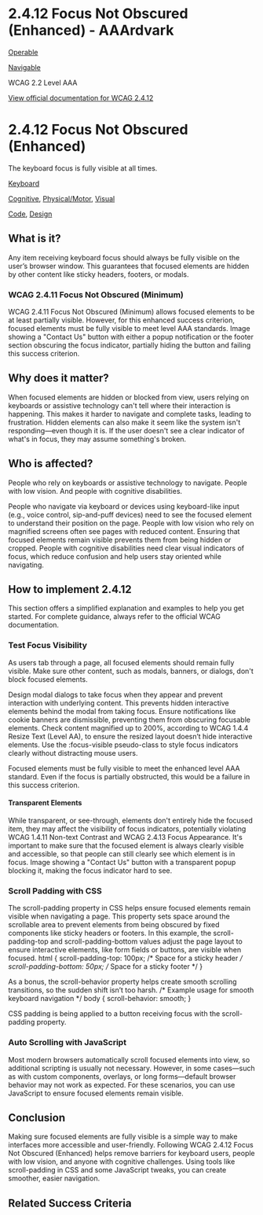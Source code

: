 # 2.4.12 Focus Not Obscured (Enhanced) - AAArdvark

[Operable](https://aaardvarkaccessibility.com/wcag-principle/operable/)

[Navigable](https://aaardvarkaccessibility.com/wcag-guideline/navigable/)

WCAG 2.2
Level AAA

[View official documentation for WCAG 2.4.12](https://www.w3.org/WAI/WCAG22/Understanding/focus-not-obscured-enhanced.html)

# 2.4.12 Focus Not Obscured (Enhanced)

The keyboard focus is fully visible at all times.

[Keyboard](https://aaardvarkaccessibility.com/wcag-theme/keyboard/) 

 

[Cognitive](https://aaardvarkaccessibility.com/wcag-disability/cognitive/), [Physical/Motor](https://aaardvarkaccessibility.com/wcag-disability/physical-motor/), [Visual](https://aaardvarkaccessibility.com/wcag-disability/visual/) 

 

[Code](https://aaardvarkaccessibility.com/wcag-responsibility/code/), [Design](https://aaardvarkaccessibility.com/wcag-responsibility/design/) 

## What is it?

Any item receiving keyboard focus should always be fully visible on the user’s browser window. This guarantees that focused elements are hidden by other content like sticky headers, footers, or modals.
### WCAG 2.4.11 Focus Not Obscured (Minimum)

WCAG 2.4.11 Focus Not Obscured (Minimum) allows focused elements to be at least partially visible. However, for this enhanced success criterion, focused elements must be fully visible to meet level AAA standards.
Image showing a "Contact Us" button with either a popup notification or the footer section obscuring the focus indicator, partially hiding the button and failing this success criterion.

## Why does it matter?

When focused elements are hidden or blocked from view, users relying on keyboards or assistive technology can't tell where their interaction is happening. This makes it harder to navigate and complete tasks, leading to frustration. Hidden elements can also make it seem like the system isn't responding—even though it is. If the user doesn't see a clear indicator of what's in focus, they may assume something's broken.

## Who is affected?

People who rely on keyboards or assistive technology to navigate. People with low vision. And people with cognitive disabilities.

People who navigate via keyboard or devices using keyboard-like input (e.g., voice control, sip-and-puff devices) need to see the focused element to understand their position on the page.
People with low vision who rely on magnified screens often see pages with reduced content. Ensuring that focused elements remain visible prevents them from being hidden or cropped.
People with cognitive disabilities need clear visual indicators of focus, which reduce confusion and help users stay oriented while navigating.

## How to implement 2.4.12

This section offers a simplified explanation and examples to help you get started. For complete guidance, always refer to the official WCAG documentation.

### Test Focus Visibility

As users tab through a page, all focused elements should remain fully visible. Make sure other content, such as modals, banners, or dialogs, don't block focused elements.

Design modal dialogs to take focus when they appear and prevent interaction with underlying content. This prevents hidden interactive elements behind the modal from taking focus.
Ensure notifications like cookie banners are dismissible, preventing them from obscuring focusable elements.
Check content magnified up to 200%, according to WCAG 1.4.4 Resize Text (Level AA), to ensure the resized layout doesn’t hide interactive elements.
Use the :focus-visible pseudo-class to style focus indicators clearly without distracting mouse users.

Focused elements must be fully visible to meet the enhanced level AAA standard. Even if the focus is partially obstructed, this would be a failure in this success criterion.
#### Transparent Elements

While transparent, or see-through, elements don't entirely hide the focused item, they may affect the visibility of focus indicators, potentially violating WCAG 1.4.11 Non-text Contrast and WCAG 2.4.13 Focus Appearance.
It's important to make sure that the focused element is always clearly visible and accessible, so that people can still clearly see which element is in focus.
Image showing a "Contact Us" button with a transparent popup blocking it, making the focus indicator hard to see.
### Scroll Padding with CSS

The scroll-padding property in CSS helps ensure focused elements remain visible when navigating a page. This property sets space around the scrollable area to prevent elements from being obscured by fixed components like sticky headers or footers.
In this example, the scroll-padding-top and scroll-padding-bottom values adjust the page layout to ensure interactive elements, like form fields or buttons, are visible when focused.
html {
scroll-padding-top: 100px; /* Space for a sticky header */
scroll-padding-bottom: 50px; /* Space for a sticky footer */
}

As a bonus, the scroll-behavior property helps create smooth scrolling transitions, so the sudden shift isn’t too harsh.
/* Example usage for smooth keyboard navigation */
body {
scroll-behavior: smooth;
}

CSS padding is being applied to a button receiving focus with the scroll-padding property.
### Auto Scrolling with JavaScript

Most modern browsers automatically scroll focused elements into view, so additional scripting is usually not necessary. However, in some cases—such as with custom components, overlays, or long forms—default browser behavior may not work as expected. For these scenarios, you can use JavaScript to ensure focused elements remain visible.

## Conclusion

Making sure focused elements are fully visible is a simple way to make interfaces more accessible and user-friendly. Following WCAG 2.4.12 Focus Not Obscured (Enhanced) helps remove barriers for keyboard users, people with low vision, and anyone with cognitive challenges. Using tools like scroll-padding in CSS and some JavaScript tweaks, you can create smoother, easier navigation.

## Related Success Criteria

